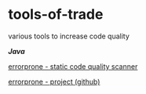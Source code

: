 # tools-of-trade
various tools to increase code quality

***Java***

[errorprone - static code quality scanner](http://errorprone.info/)

[errorprone - project (github)](https://github.com/google/error-prone/)


